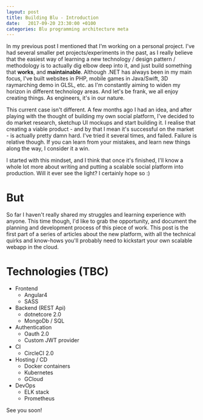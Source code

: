 ```yaml
---
layout: post
title: Building Blu - Introduction
date:   2017-09-20 23:30:00 +0100
categories: Blu programming architecture meta
---
```


In my previous post I mentioned that I'm working on a personal project. I've had several smaller pet projects/experiments in the past, as I really believe that the easiest way of learning a new technology / design pattern / methodology is to actually dig elbow deep into it, and just build something that **works**, and **maintainable**. Although .NET has always been in my main focus, I've built websites in PHP, mobile games in Java/Swift, 3D raymarching demo in GLSL, etc. as I'm constantly aiming to widen my horizon in different technology areas. And let's be frank, we all enjoy creating things. As engineers, it's in our nature.

This current case isn't different. A few months ago I had an idea, and after playing with the thought of building my own social platform, I've decided to do market research, sketchup UI mockups and start building it. I realise that creating a viable product - and by that I mean it's successful on the market -  is actually pretty damn hard. I've tried it several times, and failed. Failure is relative though. If you can learn from your mistakes, and learn new things along the way, I consider it a win.

I started with this mindset, and I think that once it's finished, I'll know a whole lot more about writing and putting a scalable social platform into production. Will it ever see the light? I certainly hope so :)

# But

So far I haven't really shared my struggles and learning experience with anyone. This time though, I'd like to grab the opportunity, and document the planning and development process of this piece of work. This post is the first part of a series of articles about the new platform, with all the technical quirks and know-hows you'll probably need to kickstart your own scalable webapp in the cloud.

# Technologies (TBC)

* Frontend
  * Angular4
  * SASS
* Backend (REST Api)
  * dotnetcore 2.0
  * MongoDb / SQL
* Authentication
  * Oauth 2.0
  * Custom JWT provider
* CI
  * CircleCI 2.0
* Hosting / CD
  * Docker containers
  * Kubernetes
  * GCloud
* DevOps
  * ELK stack
  * Prometheus


See you soon!
